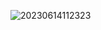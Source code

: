 ![20230614112323](https://github.com/GuillaumeSere/plantes-water/assets/75996200/920a86dd-4a77-4aea-94f8-d4eace4d3146)
